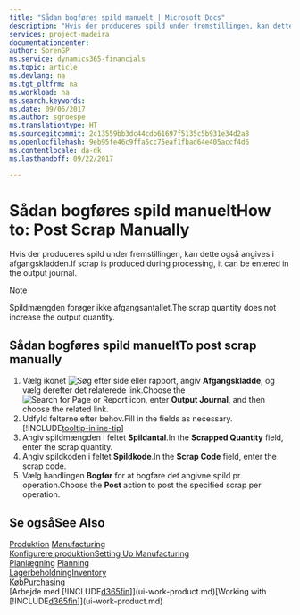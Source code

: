 ```yaml
---
title: "Sådan bogføres spild manuelt | Microsoft Docs"
description: "Hvis der produceres spild under fremstillingen, kan dette også angives i afgangskladden. Bemærk, at spildmængden ikke øger afgangsantallet."
services: project-madeira
documentationcenter: 
author: SorenGP
ms.service: dynamics365-financials
ms.topic: article
ms.devlang: na
ms.tgt_pltfrm: na
ms.workload: na
ms.search.keywords: 
ms.date: 09/06/2017
ms.author: sgroespe
ms.translationtype: HT
ms.sourcegitcommit: 2c13559bb3dc44cdb61697f5135c5b931e34d2a8
ms.openlocfilehash: 9eb95fe46c9ffa5cc75eaf1fbad64e405accf4d6
ms.contentlocale: da-dk
ms.lasthandoff: 09/22/2017

---
```

# <a name="how-to-post-scrap-manually"></a><span data-ttu-id="e5da1-104">Sådan bogføres spild manuelt</span><span class="sxs-lookup"><span data-stu-id="e5da1-104">How to: Post Scrap Manually</span></span>
<span data-ttu-id="e5da1-105">Hvis der produceres spild under fremstillingen, kan dette også angives i afgangskladden.</span><span class="sxs-lookup"><span data-stu-id="e5da1-105">If scrap is produced during processing, it can be entered in the output journal.</span></span> 

> [!NOTE]
> <span data-ttu-id="e5da1-106">Spildmængden forøger ikke afgangsantallet.</span><span class="sxs-lookup"><span data-stu-id="e5da1-106">The scrap quantity does not increase the output quantity.</span></span>  

## <a name="to-post-scrap-manually"></a><span data-ttu-id="e5da1-107">Sådan bogføres spild manuelt</span><span class="sxs-lookup"><span data-stu-id="e5da1-107">To post scrap manually</span></span>  
1. <span data-ttu-id="e5da1-108">Vælg ikonet ![Søg efter side eller rapport](media/ui-search/search_small.png "Ikonet Søg efter side eller rapport"), angiv **Afgangskladde**, og vælg derefter det relaterede link.</span><span class="sxs-lookup"><span data-stu-id="e5da1-108">Choose the ![Search for Page or Report](media/ui-search/search_small.png "Search for Page or Report icon") icon, enter **Output Journal**, and then choose the related link.</span></span>  
2. <span data-ttu-id="e5da1-109">Udfyld felterne efter behov.</span><span class="sxs-lookup"><span data-stu-id="e5da1-109">Fill in the fields as necessary.</span></span> [!INCLUDE[tooltip-inline-tip](includes/tooltip-inline-tip_md.md)]  
3. <span data-ttu-id="e5da1-110">Angiv spildmængden i feltet **Spildantal**.</span><span class="sxs-lookup"><span data-stu-id="e5da1-110">In the **Scrapped Quantity** field, enter the scrap quantity.</span></span>  
4. <span data-ttu-id="e5da1-111">Angiv spildkoden i feltet **Spildkode**.</span><span class="sxs-lookup"><span data-stu-id="e5da1-111">In the **Scrap Code** field, enter the scrap code.</span></span>  
5. <span data-ttu-id="e5da1-112">Vælg handlingen **Bogfør** for at bogføre det angivne spild pr. operation.</span><span class="sxs-lookup"><span data-stu-id="e5da1-112">Choose the **Post** action to post the specified scrap per operation.</span></span>  

## <a name="see-also"></a><span data-ttu-id="e5da1-113">Se også</span><span class="sxs-lookup"><span data-stu-id="e5da1-113">See Also</span></span>  
<span data-ttu-id="e5da1-114">[Produktion](production-manage-manufacturing.md)  </span><span class="sxs-lookup"><span data-stu-id="e5da1-114">[Manufacturing](production-manage-manufacturing.md)  </span></span>  
[<span data-ttu-id="e5da1-115">Konfigurere produktion</span><span class="sxs-lookup"><span data-stu-id="e5da1-115">Setting Up Manufacturing</span></span>](production-configure-production-processes.md)  
<span data-ttu-id="e5da1-116">[Planlægning](production-planning.md)    </span><span class="sxs-lookup"><span data-stu-id="e5da1-116">[Planning](production-planning.md)    </span></span>  
[<span data-ttu-id="e5da1-117">Lagerbeholdning</span><span class="sxs-lookup"><span data-stu-id="e5da1-117">Inventory</span></span>](inventory-manage-inventory.md)  
[<span data-ttu-id="e5da1-118">Køb</span><span class="sxs-lookup"><span data-stu-id="e5da1-118">Purchasing</span></span>](purchasing-manage-purchasing.md)  
<span data-ttu-id="e5da1-119">[Arbejde med [!INCLUDE[d365fin](includes/d365fin_md.md)]](ui-work-product.md)</span><span class="sxs-lookup"><span data-stu-id="e5da1-119">[Working with [!INCLUDE[d365fin](includes/d365fin_md.md)]](ui-work-product.md)</span></span>

